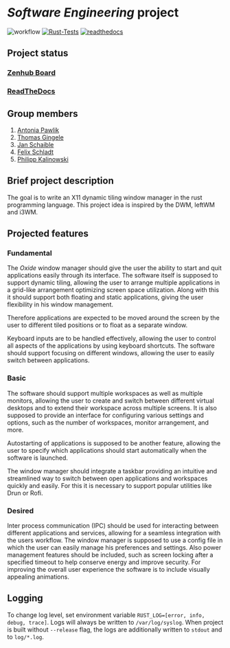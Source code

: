 # *Software Engineering* project


![workflow](https://github.com/DHBW-FN/OxideWM/actions/workflows/rust.yml/badge.svg)
[![Rust-Tests](https://github.com/DHBW-FN/OxideWM/actions/workflows/rust_test.yml/badge.svg)](https://github.com/DHBW-FN/OxideWM/actions/workflows/rust_test.yml)
[![readthedocs](https://readthedocs.org/projects/docs/badge/?version=latest)](oxide.readthedocs.io)
<!--![release](/github/v/release/DHBW-FN/OxideWM?display_name=tag) -->

## Project status

### [Zenhub Board](https://app.zenhub.com/workspaces/oxidewm-635665ffcecdb867786ebd04/board)
### [ReadTheDocs](https://oxide.readthedocs.io/en/latest/)

## Group members
1. [Antonia Pawlik](https://github.com/gungula)
2. [Thomas Gingele](https://github.com/B1TC0R3)
3. [Jan Schaible](https://github.com/janschaible)
4. [Felix Schladt](https://github.com/FelixSchladt)
5. [Philipp Kalinowski](https://github.com/Philipp6802)

## Brief project description

The goal is to write an X11 dynamic tiling window manager in the rust programming language.
This project idea is inspired by the DWM, leftWM and i3WM. 

## Projected features

### Fundamental

The *Oxide* window manager should give the user the ability to start and quit applications easily through its interface. The software itself is supposed to support dynamic tiling, allowing the user to arrange multiple applications in a grid-like arrangement optimizing screen space utilization. Along with this it should support both floating and static applications, giving the user flexibility in his window management.

Therefore applications are expected to be moved around the screen by the user to different tiled positions or to float as a separate window.

Keyboard inputs are to be handled effectively, allowing the user to control all aspects of the applications by using keyboard shortcuts. The software should support focusing on different windows, allowing the user to easily switch between applications.

### Basic

The software should support multiple workspaces as well as multiple monitors, allowing the user to create and switch between different virtual desktops and to extend their workspace across multiple screens. It is also supposed to provide an interface for configuring various settings and options, such as the number of workspaces, monitor arrangement, and more. 

Autostarting of applications is supposed to be another feature, allowing the user to specify which applications should start automatically when the software is launched. 

The window manager should integrate a taskbar providing an intuitive and streamlined way to switch between open applications and workspaces quickly and easily. For this it is necessary to support popular utilities like Drun or Rofi.

### Desired

Inter process communication (IPC) should be used for interacting between different applications and services, allowing for a seamless integration with the users workflow.
The window manager is supposed to use a config file in which the user can easily manage his preferences and settings. Also power management features should be included, such as screen locking after a specified timeout to help conserve energy and improve security. 
For improving the overall user experience the software is to include visually appealing animations.

## Logging

To change log level, set environment variable `RUST_LOG=[error, info, debug, trace]`.
Logs will always be written to `/var/log/syslog`.
When project is built without `--release` flag, the logs are additionally written to `stdout` and to `log/*.log`.
